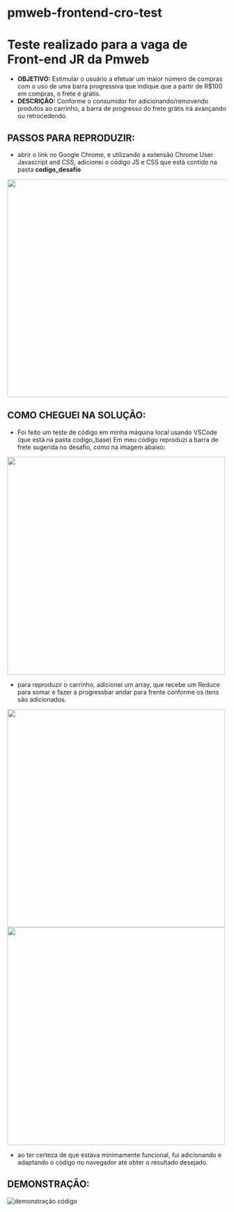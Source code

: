 # pmweb-frontend-cro-test
# Teste realizado para a vaga de Front-end JR da Pmweb

- **OBJETIVO:** Estimular o usuário a efetuar um maior número de compras com o uso de uma barra progressiva que indique que a partir de R$100 em compras, o frete é grátis.
- **DESCRIÇÃO:** Conforme o consumidor for adicionando/removendo produtos ao carrinho, a barra de progresso do frete grátis irá avançando ou retrocedendo.

## PASSOS PARA REPRODUZIR:

 - abrir o link no Google Chrome, e utilizando a extensão Chrome User Javascript and CSS, adicionei o código JS e CSS que está contido na pasta **codigo_desafio**
 <img src="https://github.com/LaisGalvao/pmweb-frontend-cro-test/blob/main/images/browser_code.png" width="750" height="500" />

## COMO CHEGUEI NA SOLUÇÃO:

 - Foi feito um teste de código em minha máquina local usando VSCode (que está na pasta codigo_base)
 Em meu código reproduzi a barra de frete sugerida no desafio, como na imagem abaixo: 
 <img src="https://github.com/LaisGalvao/pmweb-frontend-cro-test/blob/main/images/barravazia.png" width="500" height="500" />

 - para reproduzir o carrinho, adicionei um array, que recebe um Reduce para somar e fazer a progressbar andar para frente conforme os itens são adicionados. 
 <img src="https://github.com/LaisGalvao/pmweb-frontend-cro-test/blob/main/images/barrametade.png" width="500" height="500" />
 <img src="https://github.com/LaisGalvao/pmweb-frontend-cro-test/blob/main/images/barracheia.png" width="500" height="500" />

 - ao ter certeza de que estava minimamente funcional, fui adicionando e adaptando o código no navegador até obter o resultado desejado.

## DEMONSTRAÇÃO: 
![demonstração código](https://media.giphy.com/media/ZFQ3YfDITZDRwQE3bW/giphy.gif)
